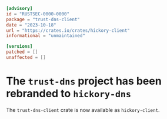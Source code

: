 ```toml
[advisory]
id = "RUSTSEC-0000-0000"
package = "trust-dns-client"
date = "2023-10-18"
url = "https://crates.io/crates/hickory-client"
informational = "unmaintained"

[versions]
patched = []
unaffected = []
```

# The `trust-dns` project has been rebranded to `hickory-dns`

The `trust-dns-client` crate is now available as `hickory-client`.
